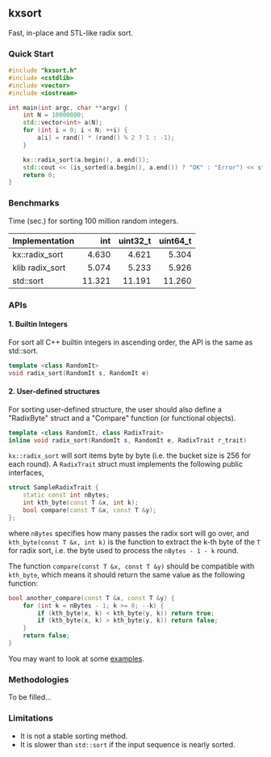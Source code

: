 ## kxsort
Fast, in-place and STL-like radix sort.

### Quick Start

```cpp
#include "kxsort.h"
#include <cstdlib>
#include <vector>
#include <iostream>

int main(int argc, char **argv) {
	int N = 10000000;
	std::vector<int> a(N);
	for (int i = 0; i < N; ++i) {
		a[i] = rand() * (rand() % 2 ? 1 : -1);
	}

	kx::radix_sort(a.begin(), a.end());
	std::cout << (is_sorted(a.begin(), a.end()) ? "OK" : "Error") << std::endl;
	return 0;
}
```

### Benchmarks

Time (sec.) for sorting 100 million random integers.

|Implementation  | int      | uint32_t |  uint64_t |
|:---------------|---------:|---------:|----------:|
|kx::radix_sort  | 4.630    | 4.621    | 5.304     |
|klib radix_sort | 5.074    | 5.233    | 5.926     |
|std::sort       | 11.321   | 11.191   | 11.260    |


### APIs
#### 1. Builtin Integers
For sort all C++ builtin integers in ascending order, the API is the same as std::sort.
```cpp
template <class RandomIt>
void radix_sort(RandomIt s, RandomIt e)
```

#### 2. User-defined structures
For sorting user-defined structure, the user should also define a "RadixByte" struct and a "Compare" function (or functional objects).

```cpp
template <class RandomIt, class RadixTrait>
inline void radix_sort(RandomIt s, RandomIt e, RadixTrait r_trait)
```

`kx::radix_sort` will sort items byte by byte (i.e. the bucket size is 256 for each round). A `RadixTrait` struct must implements the following public interfaces,
```cpp
struct SampleRadixTrait {
    static const int nBytes;
    int kth_byte(const T &x, int k);
    bool compare(const T &x, const T &y);
};
```
where `nBytes` specifies how many passes the radix sort will go over, and `kth_byte(const T &x, int k)`  is the function to extract the k-th byte of the `T` for radix sort, i.e. the byte used to process the `nBytes - 1 - k` round.

The function `compare(const T &x, const T &y)` should be compatible with `kth_byte`, which means it should return the same value as the following function:

```cpp
bool another_compare(const T &x, const T &y) {
	for (int k = nBytes - 1; k >= 0; --k) {
		if (kth_byte(x, k) < kth_byte(y, k)) return true;
		if (kth_byte(x, k) > kth_byte(y, k)) return false;
	}
	return false;
}
```

You may want to look at some [examples](https://github.com/voutcn/kxsort/tree/master/examples).

### Methodologies

To be filled...

### Limitations

* It is not a stable sorting method.
* It is slower than `std::sort` if the input sequence is nearly sorted.
